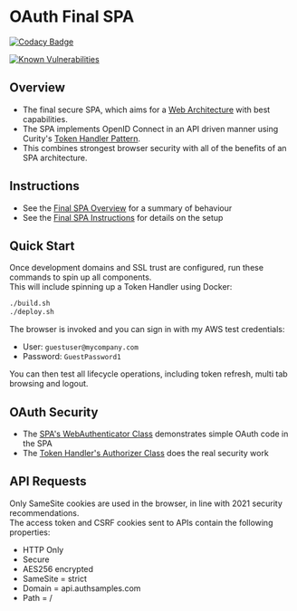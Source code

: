 # OAuth Final SPA

[![Codacy Badge](https://app.codacy.com/project/badge/Grade/f2c5ede8739440599096fc25010ab6f6)](https://www.codacy.com/gh/gary-archer/oauth.websample.final/dashboard?utm_source=github.com&amp;utm_medium=referral&amp;utm_content=gary-archer/oauth.websample.final&amp;utm_campaign=Badge_Grade)
 
[![Known Vulnerabilities](https://snyk.io/test/github/gary-archer/oauth.websample.final/badge.svg?targetFile=spa/package.json)](https://snyk.io/test/github/gary-archer/oauth.websample.final?targetFile=spa/package.json)

## Overview

- The final secure SPA, which aims for a [Web Architecture](https://authguidance.com/2017/09/08/goal-1-spas/) with best capabilities.
- The SPA implements OpenID Connect in an API driven manner using Curity's [Token Handler Pattern](https://github.com/curityio/web-oauth-via-bff).
- This combines strongest browser security with all of the benefits of an SPA architecture.

## Instructions

- See the [Final SPA Overview](https://authguidance.com/2019/04/07/local-ui-setup) for a summary of behaviour
- See the [Final SPA Instructions](https://authguidance.com/2019/04/08/how-to-run-the-react-js-spa) for details on the setup 

## Quick Start

Once development domains and SSL trust are configured, run these commands to spin up all components.\
This will include spinning up a Token Handler using Docker:

```bash
./build.sh
./deploy.sh
```

The browser is invoked and you can sign in with my AWS test credentials:

- User: `guestuser@mycompany.com`
- Password: `GuestPassword1`

You can then test all lifecycle operations, including token refresh, multi tab browsing and logout.

## OAuth Security

- The [SPA's WebAuthenticator Class](https://github.com/gary-archer/oauth.websample.final/blob/master/spa/src/plumbing/oauth/web/webAuthenticator.ts) demonstrates simple OAuth code in the SPA
- The [Token Handler's Authorizer Class](https://github.com/gary-archer/oauth.tokenhandlerapi/blob/master/src/core/services/authorizer.ts) does the real security work

## API Requests

Only SameSite cookies are used in the browser, in line with 2021 security recommendations.\
The access token and CSRF cookies sent to APIs contain the following properties:

- HTTP Only
- Secure
- AES256 encrypted
- SameSite = strict
- Domain = api.authsamples.com
- Path = /
